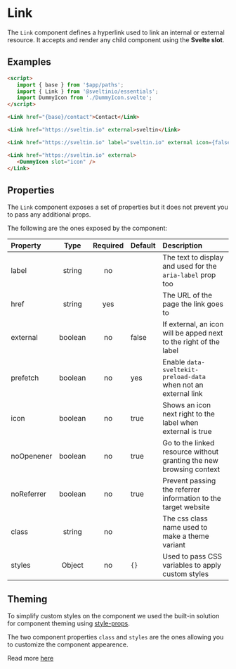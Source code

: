 # Link

The `Link` component defines a hyperlink used to link an internal or external resource. It accepts and render any child component using the **Svelte slot**.

## Examples

```html
<script>
   import { base } from '$app/paths';
   import { Link } from '@sveltinio/essentials';
   import DummyIcon from './DummyIcon.svelte';
</script>

<Link href="{base}/contact">Contact</Link>

<Link href="https://sveltin.io" external>sveltin</Link>

<Link href="https://sveltin.io" label="sveltin.io" external icon={false}  />

<Link href="https://sveltin.io" external>
   <DummyIcon slot="icon" />
</Link>
```

## Properties

The `Link` component exposes a set of properties but it does not prevent you to pass any additional props.

The following are the ones exposed by the component:

| Property   |  Type   | Required | Default  | Description                                                         |
| :--------- | :-----: | :------: | :------- | :------------------------------------------------------------------ |
| label      | string  |    no    |          | The text to display and used for the `aria-label` prop too          |
| href       | string  |   yes    |          | The URL of the page the link goes to                                |
| external   | boolean |    no    | false    | If external, an icon will be apped next to the right of the label   |
| prefetch   | boolean |    no    | yes      | Enable `data-sveltekit-preload-data` when not an external link      |
| icon       | boolean |    no    | true     | Shows an icon next right to the label when external is true         |
| noOpenener | boolean |    no    | true     | Go to the linked resource without granting the new browsing context |
| noReferrer | boolean |    no    | true     | Prevent passing the referrer information to the target website      |
| class      | string  |    no    |          | The css class name used to make a theme variant                     |
| styles     | Object  |    no    | `{}`     | Used to pass CSS variables to apply custom styles                   |

## Theming

To simplify custom styles on the component we used the built-in solution for component theming using [style-props].

The two component properties `class` and `styles` are the ones allowing you to customize the component appearence.

Read more [here](./THEMING.md)

<!-- Resources -->
[style-props]: https://svelte.dev/docs#template-syntax-component-directives---style-props
